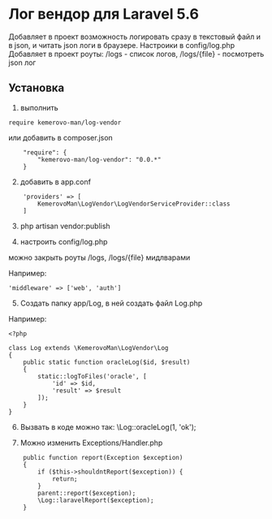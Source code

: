 # Лог вендор для Laravel 5.6

Добавляет в проект возможность логировать сразу в текстовый файл и в json, и читать json логи в браузере.
Настроики в config/log.php
Добавляет в проект роуты:
/logs - список логов,
/logs/{file} - посмотреть json лог

## Установка

1. выполнить
```
require kemerovo-man/log-vendor
```
или добавить в composer.json
```
    "require": {
        "kemerovo-man/log-vendor": "0.0.*"
    }
```
2. добавить в app.conf
```
    'providers' => [
        KemerovoMan\LogVendor\LogVendorServiceProvider::class
    ]
```
3. php artisan vendor:publish

4. настроить config/log.php

можно закрыть роуты /logs, /logs/{file} мидлварами

Например:
```
'middleware' => ['web', 'auth']
```

5. Создать папку app/Log, в ней создать файл Log.php

Например:
```
<?php

class Log extends \KemerovoMan\LogVendor\Log
{
    public static function oracleLog($id, $result)
    {
        static::logToFiles('oracle', [
            'id' => $id,
            'result' => $result
        ]);
    }
}

```

6. Вызвать в коде можно так: \Log::oracleLog(1, 'ok');

7. Можно изменить Exceptions/Handler.php

```
    public function report(Exception $exception)
    {
        if ($this->shouldntReport($exception)) {
            return;
        }
        parent::report($exception);
        \Log::laravelReport($exception);
    }
```